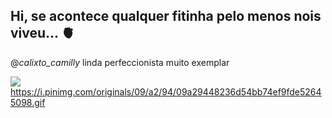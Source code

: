 ## Hi, se acontece qualquer fitinha pelo menos nois viveu... 🫀

@_calixto_camilly_
linda
perfeccionista 
muito exemplar








![](https://i.pinimg.com/originals/09/a2/94/09a29448236d54bb74ef9fde52645098.gif)
https://i.pinimg.com/originals/09/a2/94/09a29448236d54bb74ef9fde52645098.gif
